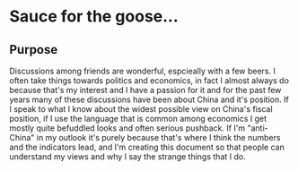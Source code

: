 # Sauce for the goose...

## Purpose

Discussions among friends are wonderful, espcieally with a few beers. I often take things towards politics and economics, in fact I almost always do because that's my interest and I have a passion for it and for the past few years many of these discussions have been about China and it's position. If I speak to what I know about the widest possible view on China's fiscal position, if I use the language that is common among economics I get mostly quite befuddled looks and often serious pushback. If I'm "anti-China" in my outlook it's purely because that's where I think the numbers and the indicators lead, and I'm creating this document so that people can understand my views and why I say the strange things that I do.